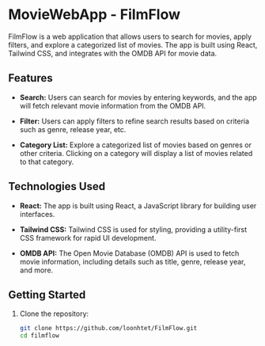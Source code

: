 # MovieWebApp - FilmFlow

FilmFlow is a web application that allows users to search for movies, apply filters, and explore a categorized list of movies. The app is built using React, Tailwind CSS, and integrates with the OMDB API for movie data.

## Features

- **Search:** Users can search for movies by entering keywords, and the app will fetch relevant movie information from the OMDB API.

- **Filter:** Users can apply filters to refine search results based on criteria such as genre, release year, etc.

- **Category List:** Explore a categorized list of movies based on genres or other criteria. Clicking on a category will display a list of movies related to that category.

## Technologies Used

- **React:** The app is built using React, a JavaScript library for building user interfaces.

- **Tailwind CSS:** Tailwind CSS is used for styling, providing a utility-first CSS framework for rapid UI development.

- **OMDB API:** The Open Movie Database (OMDB) API is used to fetch movie information, including details such as title, genre, release year, and more.

## Getting Started

1. Clone the repository:

   ```bash
   git clone https://github.com/loonhtet/FilmFlow.git
   cd filmflow
   ```
